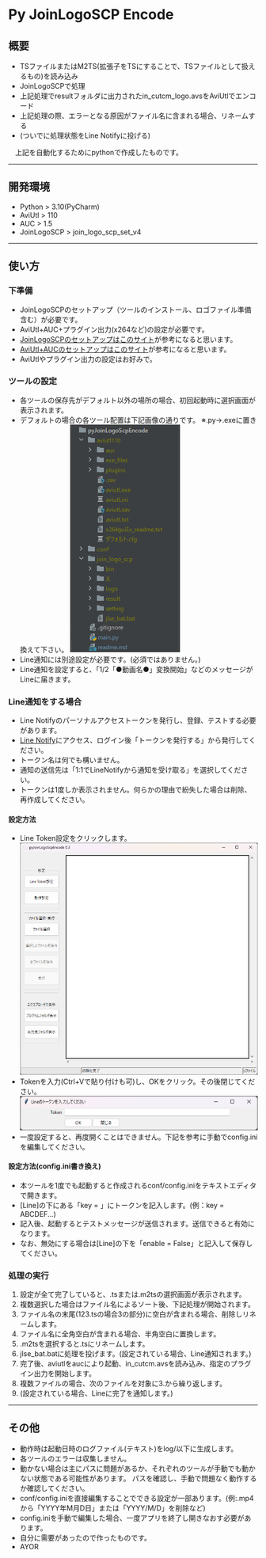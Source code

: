 # Py JoinLogoSCP Encode
## 概要

* TSファイルまたはM2TS(拡張子をTSにすることで、TSファイルとして扱えるもの)を読み込み
* JoinLogoSCPで処理
* 上記処理でresultフォルダに出力されたin_cutcm_logo.avsをAviUtlでエンコード
* 上記処理の際、エラーとなる原因がファイル名に含まれる場合、リネームする
* (ついでに処理状態をLine Notifyに投げる)

　上記を自動化するためにpythonで作成したものです。

---
## 開発環境
* Python > 3.10(PyCharm)
* AviUtl > 110
* AUC > 1.5
* JoinLogoSCP > join_logo_scp_set_v4

---
## 使い方
### 下準備
* JoinLogoSCPのセットアップ（ツールのインストール、ロゴファイル準備含む）が必要です。
* AviUtl+AUC+プラグイン出力(x264など)の設定が必要です。
* [JoinLogoSCPのセットアップはこのサイト](https://enctools.com/join-logo-scp/#toc4)が参考になると思います。
* [AviUtl+AUCのセットアップはこのサイト](https://www.cg-method.com/aviutl-aviutl-control/)が参考になると思います。
* AviUtlやプラグイン出力の設定はお好みで。

### ツールの設定
* 各ツールの保存先がデフォルト以外の場所の場合、初回起動時に選択画面が表示されます。
* デフォルトの場合の各ツール配置は下記画像の通りです。 ※.py->.exeに置き換えて下さい。
  ![pyjlsenc_dir.png](img%2Fpyjlsenc_dir.png)
* Line通知には別途設定が必要です。(必須ではありません。)
* Line通知を設定すると、「1/2「●動画名●」変換開始」などのメッセージがLineに届きます。

### Line通知をする場合
* Line Notifyのパーソナルアクセストークンを発行し、登録、テストする必要があります。
* [Line Notify](https://notify-bot.line.me/ja/)にアクセス、ログイン後「トークンを発行する」から発行してください。
* トークン名は何でも構いません。
* 通知の送信先は「1:1でLineNotifyから通知を受け取る」を選択してください。
* トークンは1度しか表示されません。何らかの理由で紛失した場合は削除、再作成してください。
#### 設定方法
* Line Token設定をクリックします。
　![main_window0.2.png](img%2Fmain_window0.3.png)
* Tokenを入力(Ctrl+Vで貼り付けも可)し、OKをクリック。その後閉じてください。
　![line_token_window.png](img%2Fline_token_window.png)
* 一度設定すると、再度開くことはできません。下記を参考に手動でconfig.iniを編集してください。

#### 設定方法(config.ini書き換え)
* 本ツールを1度でも起動すると作成されるconf/config.iniをテキストエディタで開きます。
* [Line]の下にある「key = 」にトークンを記入します。(例：key = ABCDEF...)
* 記入後、起動するとテストメッセージが送信されます。送信できると有効になります。
* なお、無効にする場合は[Line]の下を「enable = False」と記入して保存してください。

### 処理の実行
1. 設定が全て完了していると、.tsまたは.m2tsの選択画面が表示されます。
2. 複数選択した場合はファイル名によるソート後、下記処理が開始されます。
3. ファイル名の末尾(123.tsの場合3の部分)に空白が含まれる場合、削除しリネームします。
4. ファイル名に全角空白が含まれる場合、半角空白に置換します。
5. .m2tsを選択すると.tsにリネームします。
6. jlse_bat.batに処理を投げます。(設定されている場合、Line通知されます。)
7. 完了後、aviutlをaucにより起動、in_cutcm.avsを読み込み、指定のプラグイン出力を開始します。
8. 複数ファイルの場合、次のファイルを対象に3.から繰り返します。
9. (設定されている場合、Lineに完了を通知します。)

---
## その他
* 動作時は起動日時のログファイル(テキスト)をlog/以下に生成します。
* 各ツールのエラーは収集しません。
* 動かない場合は主にパスに問題があるか、それぞれのツールが手動でも動かない状態である可能性があります。
パスを確認し、手動で問題なく動作するか確認してください。
* conf/config.iniを直接編集することでできる設定が一部あります。(例:.mp4から「YYYY年M月D日」または「YYYY/M/D」を削除など)
* config.iniを手動で編集した場合、一度アプリを終了し開きなおす必要があります。
* 自分に需要があったので作ったものです。
* AYOR

